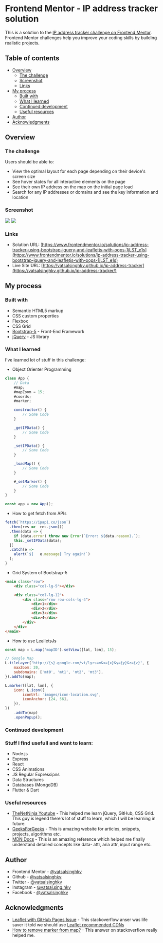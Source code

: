 # Frontend Mentor - IP address tracker solution

This is a solution to the [IP address tracker challenge on Frontend Mentor](https://www.frontendmentor.io/challenges/ip-address-tracker-I8-0yYAH0). Frontend Mentor challenges help you improve your coding skills by building realistic projects.

## Table of contents

- [Overview](#overview)
  - [The challenge](#the-challenge)
  - [Screenshot](#screenshot)
  - [Links](#links)
- [My process](#my-process)
  - [Built with](#built-with)
  - [What I learned](#what-i-learned)
  - [Continued development](#continued-development)
  - [Useful resources](#useful-resources)
- [Author](#author)
- [Acknowledgments](#acknowledgments)

## Overview

### The challenge

Users should be able to:

- View the optimal layout for each page depending on their device's screen size
- See hover states for all interactive elements on the page
- See their own IP address on the map on the initial page load
- Search for any IP addresses or domains and see the key information and location

### Screenshot

![](./screenshots/screenshot-desktop.png)
![](./screenshots/screenshot-mobile.png)

### Links

- Solution URL: [https://www.frontendmentor.io/solutions/ip-address-tracker-using-bootstrap-jquery-and-leafletjs-with-oops-1jLST_e1s](https://www.frontendmentor.io/solutions/ip-address-tracker-using-bootstrap-jquery-and-leafletjs-with-oops-1jLST_e1s)
- Live Site URL: [https://vatsalsinghkv.github.io/ip-address-tracker](https://vatsalsinghkv.github.io/ip-address-tracker/)

## My process

### Built with

- Semantic HTML5 markup
- CSS custom properties
- Flexbox
- CSS Grid
- [Bootstrap-5](https://getbootstrap.com/) - Front-End Framework
- [jQuery](https://jquery.com/) - JS library

### What I learned

I've learned lot of stuff in this challenge:

- Object Orienter Programming

```js
class App {
	// Data
	#map;
	#mapZoom = 15;
	#coords;
	#marker;

	constructor() {
		// Some Code
	}

	_getIPData() {
		// Some Code
	}

	_setIPData() {
		// Some Code
	}

	_loadMap() {
		// Some Code
	}

	#_setMarker() {
		// Some Code
	}
}

const app = new App();
```

- How to get fetch from APIs

```js
fetch(`https://ipapi.co/json`)
  .then(res =>  res.json())
  .then(data => {
    if (data.error) throw new Error(`Error: ${data.reason}.`);
    this._setIPData(data);
  })
  .catch(e =>
    alert(`${	e.message} Try again!`)
  );
}
```

- Grid System of Bootstrap-5

```html
<main class="row">
	<div class="col-lg-5"></div>

	<div class="col-lg-12">
		<div class="row row-cols-lg-4">
			<div>1</div>
			<div>2</div>
			<div>3</div>
			<div>4</div>
		</div>
	</div>
</main>
```

- How to use LealletsJs

```js
const map = L.map('mapID').setView([lat, lon], 15);

// Google Map
L.tileLayer('http://{s}.google.com/vt/lyrs=m&x={x}&y={y}&z={z}', {
	maxZoom: 20,
	subdomains: ['mt0', 'mt1', 'mt2', 'mt3'],
}).addTo(map);

L.marker([lat, lon], {
	icon: L.icon({
		iconUrl: 'images/icon-location.svg',
		iconAnchor: [24, 56],
	}),
})
	.addTo(map)
	.openPopup();
```

### Continued development

### Stuff I find usefull and want to learn:

- Node.js
- Express
- React
- CSS Animations
- JS Regular Expressipns
- Data Structures
- Databases (MongoDB)
- Flutter & Dart

### Useful resources

- [TheNetNinja Youtube](https://www.youtube.com/c/TheNetNinja) - This helped me learn jQuery, GitHub, CSS Grid. This guy is legend there's lot of stuff to learn, which I will be learning in future.
- [GeeksForGeeks](https://www.geeksforgeeks.org/) - This is amazing website for articles, snippets, projects, algorithms etc.
- [MDN Docs](https://developer.mozilla.org/en-US/) - This is an amazing reference which helped me finally understand detailed concepts like data- attr, aria attr, input range etc.

## Author

- Frontend Mentor - [@vatsalsinghkv](https://www.frontendmentor.io/profile/vatsalsinghkv)
- Github - [@vatsalsinghkv](https://github.com/vatsalsinghkv)
- Twitter - [@vatsalsinghkv](https://www.twitter.com/vatsalsinghkv)
- Instagram - [@vatsal.sing.hkv](https://www.instagram.com/vatsal.singh.kv)
- Facebook - [@vatsalsinghkv](https://www.facebook.com/vatsal.singh.kv)

## Acknowledgments

- [Leaflet with GitHub Pages Issue](https://stackoverflow.com/a/38137636/14076424) - This stackoverflow anser was life saver it told we should use [Leaflet recommended CDNs](http://leafletjs.com/download.html)
- [How to remove marker from map?](https://stackoverflow.com/a/10030930/14076424) - This answer on stackoverflow really helped me.
